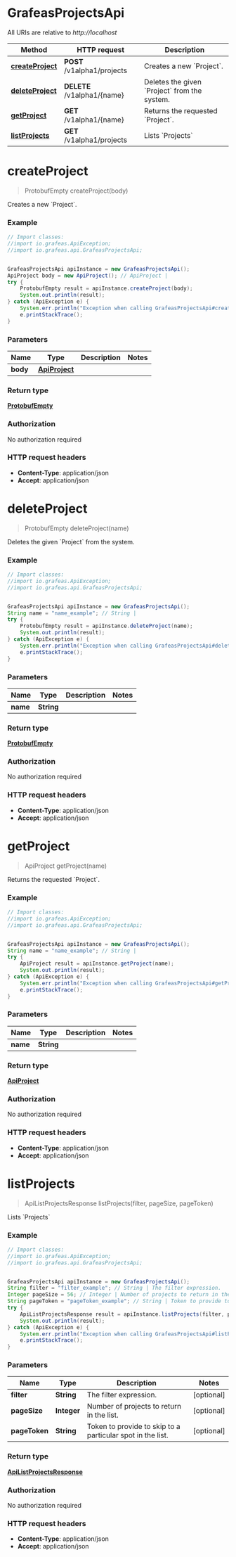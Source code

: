 # GrafeasProjectsApi

All URIs are relative to *http://localhost*

Method | HTTP request | Description
------------- | ------------- | -------------
[**createProject**](GrafeasProjectsApi.md#createProject) | **POST** /v1alpha1/projects | Creates a new &#x60;Project&#x60;.
[**deleteProject**](GrafeasProjectsApi.md#deleteProject) | **DELETE** /v1alpha1/{name} | Deletes the given &#x60;Project&#x60; from the system.
[**getProject**](GrafeasProjectsApi.md#getProject) | **GET** /v1alpha1/{name} | Returns the requested &#x60;Project&#x60;.
[**listProjects**](GrafeasProjectsApi.md#listProjects) | **GET** /v1alpha1/projects | Lists &#x60;Projects&#x60;


<a name="createProject"></a>
# **createProject**
> ProtobufEmpty createProject(body)

Creates a new &#x60;Project&#x60;.

### Example
```java
// Import classes:
//import io.grafeas.ApiException;
//import io.grafeas.api.GrafeasProjectsApi;


GrafeasProjectsApi apiInstance = new GrafeasProjectsApi();
ApiProject body = new ApiProject(); // ApiProject | 
try {
    ProtobufEmpty result = apiInstance.createProject(body);
    System.out.println(result);
} catch (ApiException e) {
    System.err.println("Exception when calling GrafeasProjectsApi#createProject");
    e.printStackTrace();
}
```

### Parameters

Name | Type | Description  | Notes
------------- | ------------- | ------------- | -------------
 **body** | [**ApiProject**](ApiProject.md)|  |

### Return type

[**ProtobufEmpty**](ProtobufEmpty.md)

### Authorization

No authorization required

### HTTP request headers

 - **Content-Type**: application/json
 - **Accept**: application/json

<a name="deleteProject"></a>
# **deleteProject**
> ProtobufEmpty deleteProject(name)

Deletes the given &#x60;Project&#x60; from the system.

### Example
```java
// Import classes:
//import io.grafeas.ApiException;
//import io.grafeas.api.GrafeasProjectsApi;


GrafeasProjectsApi apiInstance = new GrafeasProjectsApi();
String name = "name_example"; // String | 
try {
    ProtobufEmpty result = apiInstance.deleteProject(name);
    System.out.println(result);
} catch (ApiException e) {
    System.err.println("Exception when calling GrafeasProjectsApi#deleteProject");
    e.printStackTrace();
}
```

### Parameters

Name | Type | Description  | Notes
------------- | ------------- | ------------- | -------------
 **name** | **String**|  |

### Return type

[**ProtobufEmpty**](ProtobufEmpty.md)

### Authorization

No authorization required

### HTTP request headers

 - **Content-Type**: application/json
 - **Accept**: application/json

<a name="getProject"></a>
# **getProject**
> ApiProject getProject(name)

Returns the requested &#x60;Project&#x60;.

### Example
```java
// Import classes:
//import io.grafeas.ApiException;
//import io.grafeas.api.GrafeasProjectsApi;


GrafeasProjectsApi apiInstance = new GrafeasProjectsApi();
String name = "name_example"; // String | 
try {
    ApiProject result = apiInstance.getProject(name);
    System.out.println(result);
} catch (ApiException e) {
    System.err.println("Exception when calling GrafeasProjectsApi#getProject");
    e.printStackTrace();
}
```

### Parameters

Name | Type | Description  | Notes
------------- | ------------- | ------------- | -------------
 **name** | **String**|  |

### Return type

[**ApiProject**](ApiProject.md)

### Authorization

No authorization required

### HTTP request headers

 - **Content-Type**: application/json
 - **Accept**: application/json

<a name="listProjects"></a>
# **listProjects**
> ApiListProjectsResponse listProjects(filter, pageSize, pageToken)

Lists &#x60;Projects&#x60;

### Example
```java
// Import classes:
//import io.grafeas.ApiException;
//import io.grafeas.api.GrafeasProjectsApi;


GrafeasProjectsApi apiInstance = new GrafeasProjectsApi();
String filter = "filter_example"; // String | The filter expression.
Integer pageSize = 56; // Integer | Number of projects to return in the list.
String pageToken = "pageToken_example"; // String | Token to provide to skip to a particular spot in the list.
try {
    ApiListProjectsResponse result = apiInstance.listProjects(filter, pageSize, pageToken);
    System.out.println(result);
} catch (ApiException e) {
    System.err.println("Exception when calling GrafeasProjectsApi#listProjects");
    e.printStackTrace();
}
```

### Parameters

Name | Type | Description  | Notes
------------- | ------------- | ------------- | -------------
 **filter** | **String**| The filter expression. | [optional]
 **pageSize** | **Integer**| Number of projects to return in the list. | [optional]
 **pageToken** | **String**| Token to provide to skip to a particular spot in the list. | [optional]

### Return type

[**ApiListProjectsResponse**](ApiListProjectsResponse.md)

### Authorization

No authorization required

### HTTP request headers

 - **Content-Type**: application/json
 - **Accept**: application/json

